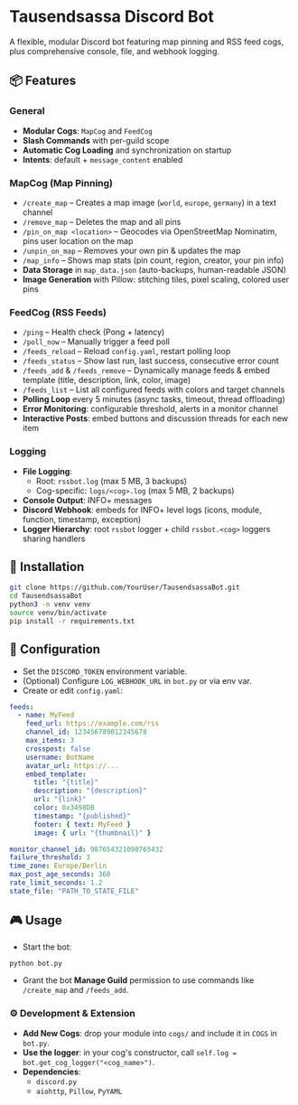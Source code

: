 # Tausendsassa Discord Bot

A flexible, modular Discord bot featuring map pinning and RSS feed cogs, plus comprehensive console, file, and webhook logging.

## 📦 Features

### General
- **Modular Cogs**: `MapCog` and `FeedCog`  
- **Slash Commands** with per-guild scope  
- **Automatic Cog Loading** and synchronization on startup  
- **Intents**: default + `message_content` enabled  

### MapCog (Map Pinning)
- `/create_map` – Creates a map image (`world`, `europe`, `germany`) in a text channel  
- `/remove_map` – Deletes the map and all pins  
- `/pin_on_map <location>` – Geocodes via OpenStreetMap Nominatim, pins user location on the map  
- `/unpin_on_map` – Removes your own pin & updates the map  
- `/map_info` – Shows map stats (pin count, region, creator, your pin info)  
- **Data Storage** in `map_data.json` (auto-backups, human-readable JSON)  
- **Image Generation** with Pillow: stitching tiles, pixel scaling, colored user pins  

### FeedCog (RSS Feeds)
- `/ping` – Health check (Pong + latency)  
- `/poll_now` – Manually trigger a feed poll  
- `/feeds_reload` – Reload `config.yaml`, restart polling loop  
- `/feeds_status` – Show last run, last success, consecutive error count  
- `/feeds_add` & `/feeds_remove` – Dynamically manage feeds & embed template (title, description, link, color, image)  
- `/feeds_list` – List all configured feeds with colors and target channels  
- **Polling Loop** every 5 minutes (async tasks, timeout, thread offloading)  
- **Error Monitoring**: configurable threshold, alerts in a monitor channel  
- **Interactive Posts**: embed buttons and discussion threads for each new item  

### Logging
- **File Logging**:  
  - Root: `rssbot.log` (max 5 MB, 3 backups)  
  - Cog-specific: `logs/<cog>.log` (max 5 MB, 2 backups)  
- **Console Output**: INFO+ messages  
- **Discord Webhook**: embeds for INFO+ level logs (icons, module, function, timestamp, exception)  
- **Logger Hierarchy**: root `rssbot` logger + child `rssbot.<cog>` loggers sharing handlers  

## 🚀 Installation

```bash
git clone https://github.com/YourUser/TausendsassaBot.git
cd TausendsassaBot
python3 -m venv venv
source venv/bin/activate
pip install -r requirements.txt
```

## 🔧 Configuration
- Set the `DISCORD_TOKEN` environment variable.
- (Optional) Configure `LOG_WEBHOOK_URL` in `bot.py` or via env var.
- Create or edit `config.yaml`:
```yaml
feeds:
  - name: MyFeed
    feed_url: https://example.com/rss
    channel_id: 123456789012345678
    max_items: 3
    crosspost: false
    username: BotName
    avatar_url: https://...
    embed_template:
      title: "{title}"
      description: "{description}"
      url: "{link}"
      color: 0x3498DB
      timestamp: "{published}"
      footer: { text: MyFeed }
      image: { url: "{thumbnail}" }

monitor_channel_id: 987654321098765432
failure_threshold: 3
time_zone: Europe/Berlin
max_post_age_seconds: 360
rate_limit_seconds: 1.2
state_file: "PATH_TO_STATE_FILE"
```
## 🎮 Usage
- Start the bot:
```bash
python bot.py
```
- Grant the bot **Manage Guild** permission to use commands like `/create_map` and `/feeds_add`.

### ⚙️ Development & Extension
- **Add New Cogs**: drop your module into `cogs/` and include it in `COGS` in `bot.py`.
- **Use the logger**: in your cog's constructor, call `self.log = bot.get_cog_logger("<cog_name>")`.
- **Dependencies**:
  - `discord.py`
  - `aiohttp`, `Pillow`, `PyYAML`
